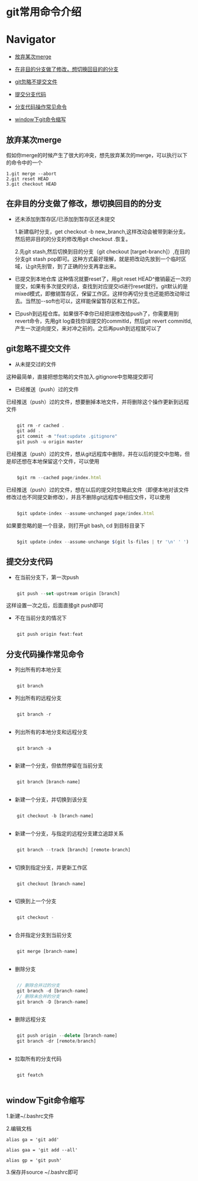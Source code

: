 # git常用命令介绍

# Navigator

* [放弃某次merge](#放弃某次merge)

* [在非目的分支做了修改，想切换回目的的分支](#在非目的分支做了修改，想切换回目的的分支)

* [git忽略不提交文件](#git忽略不提交文件)

* [提交分支代码](#提交分支代码)

* [分支代码操作常见命令](#分支代码操作常见命令)

* [window下git命令缩写](#window下git命令缩写)



## 放弃某次merge
假如你merge的时候产生了很大的冲突，想先放弃某次的merge，可以执行以下的命令中的一个

    1.git merge --abort  
    2.git reset HEAD  
    3.git checkout HEAD  

## 在非目的分支做了修改，想切换回目的的分支
* 还未添加到暂存区/已添加到暂存区还未提交  

    1.新建临时分支，get checkout -b new_branch,这样改动会被带到新分支。然后把非目的的分支的修改用git checkout .恢复。

    2.先git stash,然后切换到目的分支（git checkout [target-branch]）,在目的分支git stash pop即可。这种方式最好理解，就是把改动先放到一个临时区域，让git先别管，到了正确的分支再拿出来。

* 已提交到本地仓库
这种情况就要reset了，用git reset HEAD^撤销最近一次的提交，如果有多次提交的话，查找到对应提交id进行reset就行。git默认的是mixed模式，即撤销暂存区，保留工作区。这样你再切分支也还能把改动带过去。当然加--soft也可以，这样能保留暂存区和工作区。  

* 已push到远程仓库。如果很不幸你已经把误修改给push了，你需要用到revert命令，先用git log查找你误提交的commitId，然后git revert commitId,产生一次逆向提交，来对冲之前的。之后再push到远程就可以了

## git忽略不提交文件
* 从未提交过的文件

这种最简单，直接把想忽略的文件加入.gitignore中忽略提交即可

* 已经推送（push）过的文件

已经推送（push）过的文件，想要删掉本地文件，并将删除这个操作更新到远程文件

``` javascript

    git rm -r cached .
    git add .
    git commit -m "feat:update .gitignore"
    git push -u origin master

```

已经推送（push）过的文件，想从git远程库中删除，并在以后的提交中忽略，但是却还想在本地保留这个文件，可以使用

``` javascript

    $git rm --cached page/index.html

```

已经推送（push）过的文件，想在以后的提交时忽略此文件（即便本地对该文件修改过也不同提交新修改），并且不删除git远程库中相应文件，可以使用

``` javascript

    $git update-index --assume-unchanged page/index.html

```

如果要忽略的是一个目录，则打开git bash, cd 到目标目录下

``` javascript

    $git update-index --assume-unchange $(git ls-files | tr '\n' ' ')

```

## 提交分支代码
* 在当前分支下，第一次push

``` javascript

    git push --set-upstream origin [branch]

```
这样设置一次之后，后面直接git push即可

* 不在当前分支的情况下

``` javascript

    git push origin feat:feat

```

## 分支代码操作常见命令
* 列出所有的本地分支

``` javascript

    git branch

```

* 列出所有的远程分支

``` javascript

    git branch -r
    
```

* 列出所有的本地分支和远程分支

``` javascript

    git branch -a
    
```

* 新建一个分支，但依然停留在当前分支

``` javascript

    git branch [branch-name]
    
```

* 新建一个分支，并切换到该分支

``` javascript

    git checkout -b [branch-name]
    
```

* 新建一个分支，与指定的远程分支建立追踪关系

``` javascript

    git branch --track [branch] [remote-branch]
    
```

* 切换到指定分支，并更新工作区

``` javascript

    git checkout [branch-name]
    
```

* 切换到上一个分支

``` javascript

    git checkout -
    
```

* 合并指定分支到当前分支

``` javascript

    git merge [branch-name]
    
```

* 删除分支

``` javascript

    // 删除合并过的分支
    git branch -d [branch-name]
    // 删除未合并的分支
    git branch -D [branch-name]
    
```

* 删除远程分支

``` javascript

    git push origin --delete [branch-name]
    git branch -dr [remote/branch]
    
```

* 拉取所有的分支代码

``` javascript

    git featch
    
```


## window下git命令缩写

1.新建~/.bashrc文件

2.编辑文档

    alias ga = 'git add'

    alias gaa = 'git add --all'

    alias gp = 'git push'

3.保存并source ~/.bashrc即可




